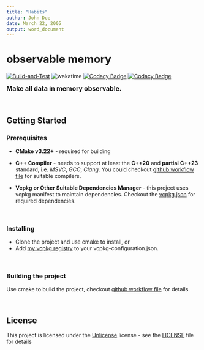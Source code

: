 ```yaml
---
title: "Habits"
author: John Doe
date: March 22, 2005
output: word_document
---
```


# observable memory

[![Build-and-Test](https://github.com/BlurringShadow/voinst/actions/workflows/build-and-test.yml/badge.svg)](https://github.com/BlurringShadow/voinst/actions/workflows/build-and-test.yml)
![wakatime](https://wakatime.com/badge/github/BlurringShadow/observable-memory.svg)
[![Codacy Badge](https://app.codacy.com/project/badge/Grade/060a0f776cb74c29a262cb45b75d65d7)](https://www.codacy.com/gh/BlurringShadow/voinst/dashboard?utm_source=github.com&utm_medium=referral&utm_content=BlurringShadow/voinst&utm_campaign=Badge_Grade)
[![Codacy Badge](https://app.codacy.com/project/badge/Coverage/060a0f776cb74c29a262cb45b75d65d7)](https://www.codacy.com/gh/BlurringShadow/voinst/dashboard?utm_source=github.com&utm_medium=referral&utm_content=BlurringShadow/voinst&utm_campaign=Badge_Coverage)

<span style="font-size:larger;"> **Make all data in memory observable.** </span>

<br/>

## Getting Started

### Prerequisites

- **CMake v3.22+** - required for building

- **C++ Compiler** - needs to support at least the **C++20** and **partial C++23** standard, i.e. _MSVC_, _GCC_, _Clang_. You could checkout [github workflow file](.github/workflows/build.yml) for suitable compilers.

- **Vcpkg or Other Suitable Dependencies Manager** - this project uses vcpkg manifest to maintain dependencies. Checkout the
  [vcpkg.json](vcpkg.json) for required dependencies.

<br/>

### Installing

- Clone the project and use cmake to install, or
- Add [my vcpkg registry](https://github.com/BlurringShadow/vcpkg-registry) to your vcpkg-configuration.json.

<br/>

### Building the project

Use cmake to build the project, checkout [github workflow file](.github/workflows/build.yml) for details.

<br/>

## License

This project is licensed under the [Unlicense](https://unlicense.org/) license - see the
[LICENSE](LICENSE) file for details
